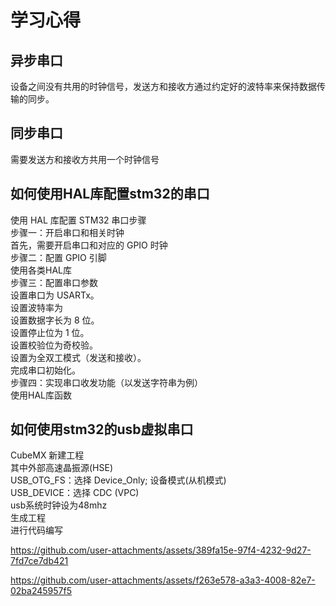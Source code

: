 #  学习心得
##  异步串口
设备之间没有共用的时钟信号，发送方和接收方通过约定好的波特率来保持数据传输的同步。
## 同步串口
需要发送方和接收方共用一个时钟信号
## 如何使用HAL库配置stm32的串口
使用 HAL 库配置 STM32 串口步骤       
步骤一：开启串口和相关时钟    
首先，需要开启串口和对应的 GPIO 时钟    
步骤二：配置 GPIO 引脚   
使用各类HAL库   
步骤三：配置串口参数    
设置串口为 USARTx。   
设置波特率为    
设置数据字长为 8 位。   
设置停止位为 1 位。    
设置校验位为奇校验。    
设置为全双工模式（发送和接收）。    
完成串口初始化。    
步骤四：实现串口收发功能（以发送字符串为例）    
使用HAL库函数
## 如何使用stm32的usb虚拟串口
CubeMX 新建工程     
其中外部高速晶振源(HSE)     
USB_OTG_FS：选择 Device_Only;  设备模式(从机模式)       
USB_DEVICE：选择 CDC (VPC)       
usb系统时钟设为48mhz      
生成工程          
进行代码编写



https://github.com/user-attachments/assets/389fa15e-97f4-4232-9d27-7fd7ce7db421




https://github.com/user-attachments/assets/f263e578-a3a3-4008-82e7-02ba245957f5










